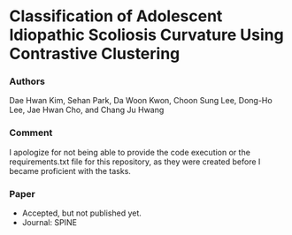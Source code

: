 # Classification of Adolescent Idiopathic Scoliosis Curvature Using Contrastive Clustering
### Authors
Dae Hwan Kim, Sehan Park, Da Woon Kwon, Choon Sung Lee, Dong-Ho Lee, Jae Hwan Cho, and Chang Ju Hwang
### Comment
I apologize for not being able to provide the code execution or the requirements.txt file for this repository, as they were created before I became proficient with the tasks.
### Paper
* Accepted, but not published yet.
* Journal: SPINE
